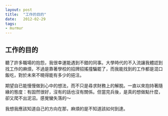 ```yaml
---
layout: post
title:  "工作的目的"
date:   2012-02-29
tags:
- murmur
---
```


## 工作的目的

聽了許多職場的抱怨，我很幸運能遇到不錯的同事。大學時代的不入流讓我體認到找工作的麻煩，不過是靠著學校的招牌招搖撞騙罷了，而我能找到的工作都是混口飯吃，對於未來不曉得能有多少的挹注。

期望自已能慢慢做到心中的想法，而不只是尋求財務上的解脫。一直以來抱持著隨緣的態度：有固然很好，沒有的話也沒有關係。但當完兵後，是真的想做點什麼，卻又爬不出泥沼。感覺蠻失落的～

我想我應該知道自己的方向在那，麻煩的是不知道該如何到達。